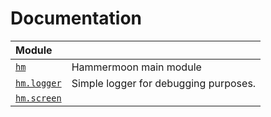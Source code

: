 # Documentation

| Module | |
| :--- | :---|
| [`hm`](hm.md) | Hammermoon main module |
| [`hm.logger`](hm.logger.md) | Simple logger for debugging purposes. |
| [`hm.screen`](hm.screen.md) |  |

